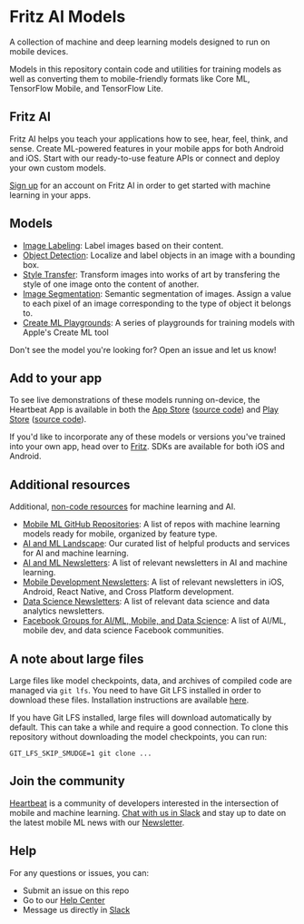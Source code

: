 # Fritz AI Models

A collection of machine and deep learning models designed to run on mobile devices.

Models in this repository contain code and utilities for training models as well as converting them to mobile-friendly formats like Core ML, TensorFlow Mobile, and TensorFlow Lite.

## Fritz AI

Fritz AI helps you teach your applications how to see, hear, feel, think, and sense. Create ML-powered features in your mobile apps for both Android and iOS. Start with our ready-to-use feature APIs or connect and deploy your own custom models.

[Sign up](https://app.fritz.ai/register?utm_source=github&utm_campaign=fritz-models) for an account on Fritz AI in order to get started with machine learning in your apps.

## Models

- [Image Labeling](image_labeling/): Label images based on their content.
- [Object Detection](object_detection/): Localize and label objects in an image with a bounding box.
- [Style Transfer](style_transfer/): Transform images into works of art by transfering the style of one image onto the content of another.
- [Image Segmentation](image_segmentation/): Semantic segmentation of images. Assign a value to each pixel of an image corresponding to the type of object it belongs to.
- [Create ML Playgrounds](create_ml_playgrounds/): A series of playgrounds for training models with Apple's Create ML tool

Don't see the model you're looking for? Open an issue and let us know!

## Add to your app

To see live demonstrations of these models running on-device, the Heartbeat App is available in both the [App Store](https://itunes.apple.com/us/app/heartbeat-by-fritz/id1325206416?mt=8) ([source code](https://github.com/fritzlabs/heartbeat-ios)) and [Play Store](https://play.google.com/store/apps/details?id=ai.fritz.heartbeat) ([source code](https://github.com/fritzlabs/heartbeat-android)).

If you'd like to incorporate any of these models or versions you've trained into your own app, head over to [Fritz](https://fritz.ai/?utm_source=github&utm_campaign=fritz-models). SDKs are available for both iOS and Android.

## Additional resources

Additional, [non-code resources](resources/README.md) for machine learning and AI.

- [Mobile ML GitHub Repositories](resources/mobile_ml_github_repositories.md): A list of repos with machine learning models ready for mobile, organized by feature type.
- [AI and ML Landscape](resources/AI_Landscape.md): Our curated list of helpful products and services for AI and machine learning.
- [AI and ML Newsletters](resources/AI_ML_Newsletters.md): A list of relevant newsletters in AI and machine learning.
- [Mobile Development Newsletters](resources/Mobile_Newsletters.md): A list of relevant newsletters in iOS, Android, React Native, and Cross Platform development.
- [Data Science Newsletters](resources/Data_Science_Newsletters.md): A list of relevant data science and data analytics newsletters.
- [Facebook Groups for AI/ML, Mobile, and Data Science](resources/AI_ML_Mobile_Facebook_Groups.md): A list of AI/ML, mobile dev, and data science Facebook communities.

## A note about large files

Large files like model checkpoints, data, and archives of compiled code are managed via `git lfs`. You need to have Git LFS installed in order to download these files. Installation instructions are available [here](https://github.com/git-lfs/git-lfs#getting-started).

If you have Git LFS installed, large files will download automatically by default. This can take a while and require a good connection. To clone this repository without downloading the model checkpoints, you can run:

```
GIT_LFS_SKIP_SMUDGE=1 git clone ...
```

## Join the community

[Heartbeat](https://heartbeat.fritz.ai/?utm_source=github&utm_campaign=fritz-models) is a community of developers interested in the intersection of mobile and machine learning. [Chat with us in Slack](https://fritz.ai/slack?utm_source=github&utm_campaign=fritz-models) and stay up to date on the latest mobile ML news with our [Newsletter](https://mobileml.us16.list-manage.com/subscribe?u=de53bead690affb8e9a21de8f&id=68acb5c0fd).

## Help

For any questions or issues, you can:

- Submit an issue on this repo
- Go to our [Help Center](https://docs.fritz.ai/help-center/index.html?utm_source=github&utm_campaign=fritz-models)
- Message us directly in [Slack](https://fritz.ai/slack?utm_source=github&utm_campaign=fritz-models)
